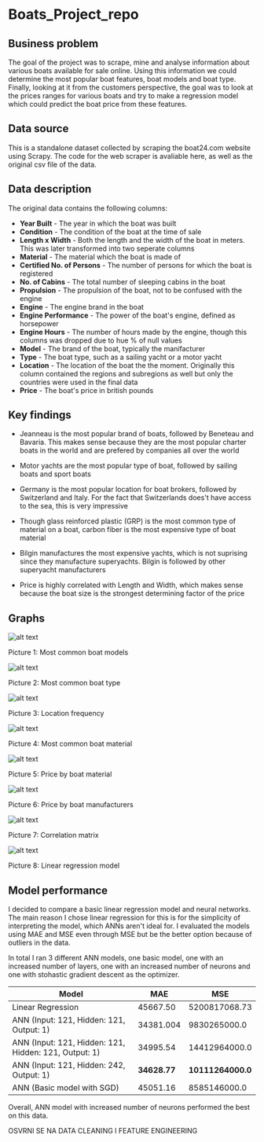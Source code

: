 # Boats_Project_repo

## Business problem
The goal of the project was to scrape, mine and analyse information about various boats available for sale online. Using this information we could determine the most popular boat features, boat models and boat type. Finally, looking at it from the customers perspective, the goal was to look at the prices ranges for various boats and try to make a regression model which could predict the boat price from these features.

## Data source
This is a standalone dataset collected by scraping the boat24.com website using Scrapy. The code for the web scraper is avaliable here, as well as the original csv file of the data.

## Data description
The original data contains the following columns:
* **Year Built** - The year in which the boat was built
* **Condition** - The condition of the boat at the time of sale
* **Length x Width** - Both the length and the width of the boat in meters. This was later transformed into two seperate columns
* **Material** - The material which the boat is made of
* **Certified No. of Persons** - The number of persons for which the boat is registered
* **No. of Cabins** - The total number of sleeping cabins in the boat
* **Propulsion** - The propulsion of the boat, not to be confused with the engine
* **Engine** - The engine brand in the boat
* **Engine Performance** - The power of the boat's engine, defined as horsepower
* **Engine Hours** - The number of hours made by the engine, though this columns was dropped due to hue % of null values
* **Model** - The brand of the boat, typically the manifacturer
* **Type** - The boat type, such as a sailing yacht or a motor yacht
* **Location** - The location of the boat the the moment. Originally this column contained the regions and subregions as well but only the countries were used in the final data
* **Price** - The boat's price in british pounds

## Key findings
* Jeanneau is the most popular brand of boats, followed by Beneteau and Bavaria. This makes sense because they are the most popular charter boats in the world and are prefered by companies all over the world

* Motor yachts are the most popular type of boat, followed by sailing boats and sport boats

* Germany is the most popular location for boat brokers, followed by Switzerland and Italy. For the fact that Switzerlands does't have access to the sea, this is very impressive

* Though glass reinforced plastic (GRP) is the most common type of material on a boat, carbon fiber is the most expensive type of boat material

* Bilgin manufactures the most expensive yachts, which is not suprising since they manufacture superyachts. Bilgin is followed by other superyacht manufacturers

* Price is highly correlated with Length and Width, which makes sense because the boat size is the strongest determining factor of the price

## Graphs
![alt text](pictures/boat_model.jpg "Boat Model")

Picture 1: Most common boat models

![alt text](pictures/boat_type.jpg "Boat Type")

Picture 2: Most common boat type

![alt text](pictures/location_freq.jpg "Location Frequency")

Picture 3: Location frequency

![alt text](pictures/material.jpg "Boat Material")

Picture 4: Most common boat material

![alt text](pictures/price_material.jpg "Price by boat material")

Picture 5: Price by boat material

![alt text](pictures/price_model.jpg "Price by boat model")

Picture 6: Price by boat manufacturers

![alt text](pictures/corr_matrix.jpg "Correlation matrix")

Picture 7: Correlation matrix

![alt text](pictures/lin_reg.jpg "Linear regression")

Picture 8: Linear regression model

## Model performance
I decided to compare a basic linear regression model and neural networks. The main reason I chose linear regression for this is for the simplicity of interpreting the model, which ANNs aren't ideal for. I evaluated the models using MAE and MSE even through MSE but be the better option because of outliers in the data.

In total I ran 3 different ANN models, one basic model, one with an increased number of layers, one with an increased number of neurons and one with stohastic gradient descent as the optimizer.

| Model         | MAE         | MSE         |
| ------------- |-------------|-------------|
| Linear Regression      | 45667.50| 5200817068.73 |
| ANN (Input: 121, Hidden: 121, Output: 1) | 34381.004      |9830265000.0|
| ANN (Input: 121, Hidden: 121, Hidden: 121, Output: 1)   | 34995.54 | 14412964000.0 |
| ANN (Input: 121, Hidden: 242, Output: 1)           | **34628.77**      | **10111264000.0** |
| ANN (Basic model with SGD)                     | 45051.16 | 8585146000.0 |

Overall, ANN model with increased number of neurons performed the best on this data.

OSVRNI SE NA DATA CLEANING I FEATURE ENGINEERING
